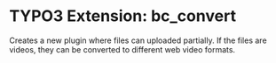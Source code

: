 # TYPO3 Extension: bc_convert
Creates a new plugin where files can uploaded partially. If the files are videos, they can be converted to different web video formats.
